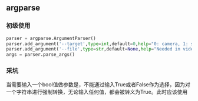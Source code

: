## argparse
### 初级使用
```python
parser = argparse.ArgumentParser()
parser.add_argument('--target',type=int,default=0,help="0: camera, 1: single video , 2: multi-processes for videos ")
parser.add_argument('--file',type=str,default=None,help="Needed in video mode, specify file need to be processed")
args = parser.parse_args()
```

### 采坑
当需要输入一个bool值做参数是，不能通过输入True或者False作为选择，因为对一个字符串进行强制转换，无论输入任何值，都会被转义为True。此时应该使用
